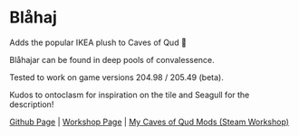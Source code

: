 # Blåhaj

Adds the popular IKEA plush to Caves of Qud 🦈

Blåhajar can be found in deep pools of convalessence.

Tested to work on game versions 204.98 / 205.49 (beta).

Kudos to ontoclasm for inspiration on the tile and Seagull for the description!

[Github Page](https://github.com/librarianmage/Blahajar) \| [Workshop Page](https://steamcommunity.com/sharedfiles/filedetails/?id=2841450425) \| [My Caves of Qud Mods (Steam Workshop)](https://steamcommunity.com/profiles/76561198836298826/myworkshopfiles/?appid=333640)
